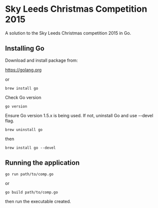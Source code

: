 # Sky Leeds Christmas Competition 2015
A solution to the Sky Leeds Christmas competition 2015 in Go.

## Installing Go

Download and install package from:

https://golang.org

or

```
brew install go
```
Check Go version
```
go version
```
Ensure Go version 1.5.x is being used. 
If not, uninstall Go and use --devel flag.

```
brew uninstall go
```

then

```
brew install go --devel
```

## Running the application

```
go run path/to/comp.go
```

or

```
go build path/to/comp.go
```

then run the executable created.
